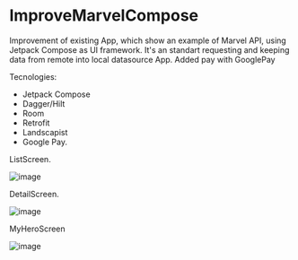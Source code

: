 # ImproveMarvelCompose
Improvement of existing App, which show an example of Marvel API, using Jetpack Compose as UI framework. It's an standart requesting and keeping data from remote into local datasource App. Added pay with GooglePay

Tecnologies:
- Jetpack Compose
- Dagger/Hilt
- Room
- Retrofit
- Landscapist
- Google Pay.

ListScreen. 

![image](https://user-images.githubusercontent.com/59396318/174111639-08f5f320-9971-4be8-83f9-00f9e68a5b3d.png)

DetailScreen.

![image](https://user-images.githubusercontent.com/59396318/174111870-3ba14c06-0969-43e6-8d5f-88197c591634.png)

MyHeroScreen

![image](https://user-images.githubusercontent.com/59396318/174111981-cf51feb6-5cf3-47b4-8355-c7e1526605dd.png)
